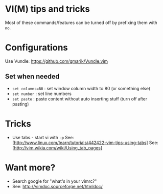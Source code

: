 # VI(M) tips and tricks

Most of these commands/features can be turned off by prefixing them with `no`.

# Configurations

Use Vundle: https://github.com/gmarik/Vundle.vim

## Set when needed

* `set columns=80` : set window column width to 80 (or something else)
* `set number` : set line numbers
* `set paste` : paste content without auto inserting stuff (turn off after pasting)

# Tricks

* Use tabs - start vi with `-p`
  See: [http://www.linux.com/learn/tutorials/442422-vim-tips-using-tabs]
  See: [http://vim.wikia.com/wiki/Using_tab_pages]

# Want more?

* Search google for "what's in your vimrc?"
* See: http://vimdoc.sourceforge.net/htmldoc/
